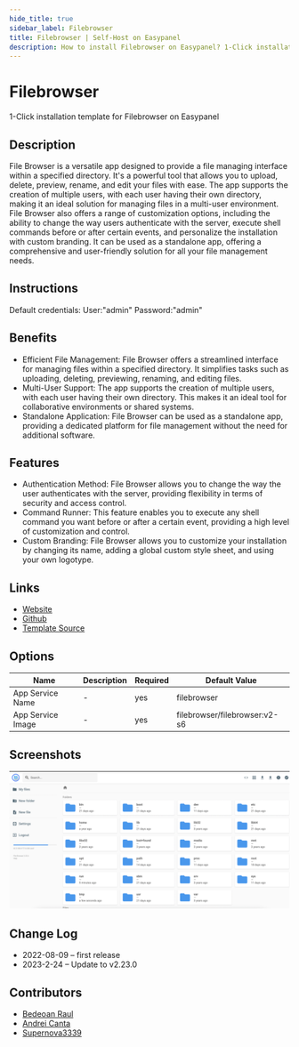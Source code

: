```yaml
---
hide_title: true
sidebar_label: Filebrowser
title: Filebrowser | Self-Host on Easypanel
description: How to install Filebrowser on Easypanel? 1-Click installation template for Filebrowser on Easypanel
---
```


<!-- generated -->

# Filebrowser

1-Click installation template for Filebrowser on Easypanel

## Description

File Browser is a versatile app designed to provide a file managing interface within a specified directory. It&#39;s a powerful tool that allows you to upload, delete, preview, rename, and edit your files with ease. The app supports the creation of multiple users, with each user having their own directory, making it an ideal solution for managing files in a multi-user environment. File Browser also offers a range of customization options, including the ability to change the way users authenticate with the server, execute shell commands before or after certain events, and personalize the installation with custom branding. It can be used as a standalone app, offering a comprehensive and user-friendly solution for all your file management needs.

## Instructions

Default credentials: User:&quot;admin&quot; Password:&quot;admin&quot;

## Benefits

- Efficient File Management: File Browser offers a streamlined interface for managing files within a specified directory. It simplifies tasks such as uploading, deleting, previewing, renaming, and editing files.
- Multi-User Support: The app supports the creation of multiple users, with each user having their own directory. This makes it an ideal tool for collaborative environments or shared systems.
- Standalone Application: File Browser can be used as a standalone app, providing a dedicated platform for file management without the need for additional software.

## Features

- Authentication Method: File Browser allows you to change the way the user authenticates with the server, providing flexibility in terms of security and access control.
- Command Runner: This feature enables you to execute any shell command you want before or after a certain event, providing a high level of customization and control.
- Custom Branding: File Browser allows you to customize your installation by changing its name, adding a global custom style sheet, and using your own logotype.

## Links

- [Website](https://filebrowser.org/)
- [Github](https://github.com/filebrowser/filebrowser)
- [Template Source](https://github.com/easypanel-io/templates/tree/main/templates/filebrowser)

## Options

Name | Description | Required | Default Value
-|-|-|-
App Service Name | - | yes | filebrowser
App Service Image | - | yes | filebrowser/filebrowser:v2-s6

## Screenshots

![Filebrowser Screenshot](./assets/screenshot.png)

## Change Log

- 2022-08-09 – first release
- 2023-2-24 – Update to v2.23.0

## Contributors

- [Bedeoan Raul](https://github.com/bedeoan)
- [Andrei Canta](https://github.com/deiucanta)
- [Supernova3339](https://github.com/supernova3339)
